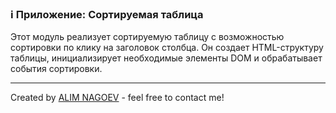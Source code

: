 ### ℹ️ Приложение: Сортируемая таблица

Этот модуль реализует сортируемую таблицу с возможностью сортировки по клику на заголовок столбца.
Он создает HTML-структуру таблицы, инициализирует необходимые элементы DOM и обрабатывает события сортировки.

-----
Created by [ALIM NAGOEV](https://github.com/nagoev-id) - feel free to contact me!

